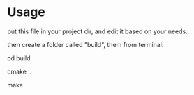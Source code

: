 # Usage

put this file in your project dir, and edit it based on your needs.

then create a folder called "build", them from terminal:

cd build

cmake ..

make
